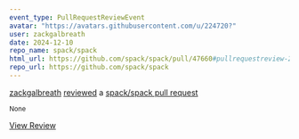 ```yaml
---
event_type: PullRequestReviewEvent
avatar: "https://avatars.githubusercontent.com/u/224720?"
user: zackgalbreath
date: 2024-12-10
repo_name: spack/spack
html_url: https://github.com/spack/spack/pull/47660#pullrequestreview-2493474571
repo_url: https://github.com/spack/spack
---
```


<a href='https://github.com/zackgalbreath' target='_blank'>zackgalbreath</a> <a href='https://github.com/spack/spack/pull/47660#pullrequestreview-2493474571' target='_blank'>reviewed</a> a <a href='https://github.com/spack/spack/pull/47660' target='_blank'>spack/spack pull request</a>

<small>None</small>

<a href='https://github.com/spack/spack/pull/47660#pullrequestreview-2493474571' target='_blank'>View Review</a>